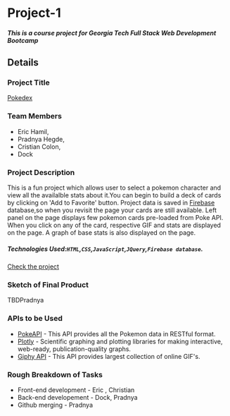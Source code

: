 # Project-1
##### This is a course project for Georgia Tech Full Stack Web Development Bootcamp


## Details
### Project Title  
[Pokedex](https://ehamil79.github.io/Project-1/)

### Team Members 
* Eric Hamil, 
* Pradnya Hegde, 
* Cristian Colon, 
* Dock

### Project Description 
This is a fun project which allows user to select a pokemon character and view all the availalble stats about it.You can begin to build a deck of cards by clicking on 'Add to Favorite' button. Project data is saved in [Firebase](https://firebase.google.com) database,so when you revisit the page your cards are still available.
Left panel on the page displays few pokemon cards pre-loaded from Poke API. When you click on any of the card, respective GIF and stats are displayed on the page. A graph of base stats is also displayed on the page.
##### Technologies Used:`HTML`,`CSS`,`JavaScript`,`JQuery`,`Firebase database`.
[Check the project](https://ehamil79.github.io/Project-1/)


### Sketch of Final Product 
 TBDPradnya
  
### APIs to be Used 
* [PokeAPI](pokeapi.co) - This API provides all the Pokemon data in RESTful format. 
* [Plotly](plot.ly) - Scientific graphing and plotting libraries for making interactive, web-ready, publication-quality graphs.
* [Giphy API](giphy.com) - This API provides largest collection of online GIF's. 


### Rough Breakdown of Tasks
* Front-end development  -  Eric , Christian
* Back-end developement - Dock, Pradnya
* Github merging - Pradnya
